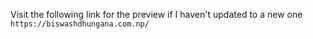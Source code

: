 Visit the following link for the preview if I haven't updated to a new one
```https://biswashdhungana.com.np/```